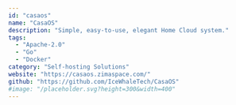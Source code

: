 ```yaml
---
id: "casaos"
name: "CasaOS"
description: "Simple, easy-to-use, elegant Home Cloud system."
tags:
  - "Apache-2.0"
  - "Go"
  - "Docker"
category: "Self-hosting Solutions"
website: "https://casaos.zimaspace.com/"
github: "https://github.com/IceWhaleTech/CasaOS"
#image: "/placeholder.svg?height=300&width=400"
---
```


